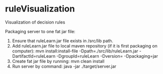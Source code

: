 # ruleVisualization
Visualization of decision rules


Packaging server to one fat jar file:
1. Ensure that ruleLearn.jar file exists in /src/lib path.
2. Add ruleLearn.jar file to local maven repository (if it is first packaging on computer):
     mvn install:install-file -Dpath=./src/lib/ruleLearn.jar -DartifactId=ruleLearn -DgroupId=ruleLearn -Dversion=<version> -Dpackaging=jar
3. Create fat jar file by running:
     mvn clean install
4. Run server by command:
     java -jar ./target/server.jar

